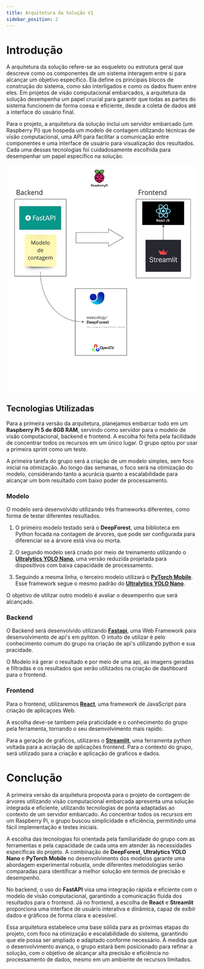 ```yaml
---
title: Arquitetura da Solução V1
sidebar_position: 2
---
```


# Introdução

A arquitetura da solução refere-se ao esqueleto ou estrutura geral que descreve como os componentes de um sistema interagem entre si para alcançar um objetivo específico. Ela define os principais blocos de construção do sistema, como são interligados e como os dados fluem entre eles. Em projetos de visão computacional embarcados, a arquitetura da solução desempenha um papel crucial para garantir que todas as partes do sistema funcionem de forma coesa e eficiente, desde a coleta de dados até a interface do usuário final.

Para o projeto, a arquitetura da solução inclui um servidor embarcado (um Raspberry Pi) que hospeda um modelo de contagem utilizando técnicas de visão computacional, uma API para facilitar a comunicação entre componentes e uma interface de usuário para visualização dos resultados. Cada uma dessas tecnologias foi cuidadosamente escolhida para desempenhar um papel específico na solução.

![Canvas ](../../../assets/sprint-1/arquitetura_do_sistema_V1.jpg)

## Tecnologias Utilizadas

Para a primeira versão da arquitetura, planejamos embarcar tudo em um **Raspberry Pi 5 de 8GB RAM**, servindo como servidor para o modelo de visão computacional, backend e frontend. A escolha foi feita pela facilidade de concentrar todos os recursos em um único lugar. O grupo optou por usar a primeira sprint como um teste.

A primeira tarefa do grupo será a criação de um modelo simples, sem foco inicial na otimização. Ao longo das semanas, o foco será na otimização do modelo, considerando tanto a acurácia quanto a escalabilidade para alcançar um bom resultado com baixo poder de processamento.

### Modelo

O modelo será desenvolvido utilizando três frameworks diferentes, como forma de testar diferentes resultados.

1. O primeiro modelo testado será o **DeepForest**, uma biblioteca em Python focada na contagem de árvores, que pode ser configurada para diferenciar se a árvore está viva ou morta.

2. O segundo modelo será criado por meio de treinamento utilizando o **[Ultralytics YOLO Nano](https://www.ultralytics.com/pt)**, uma versão reduzida projetada para dispositivos com baixa capacidade de processamento.

3. Seguindo a mesma linha, o terceiro modelo utilizará o **[PyTorch Mobile](https://pytorch.org/mobile/home/)**. Esse framework segue o mesmo padrão do **[Ultralytics YOLO Nano](https://www.ultralytics.com/pt)**.

 O objetivo de utilizar outro modelo é avaliar o desempenho que será alcançado.

 ### Backend

 O Backend será desenvolvido utilizando **[Fastapi](https://fastapi.tiangolo.com/)**, uma Web Framework para desenvolvimento de api's em pyhton. O intuito de utilizar é pelo conhecimento comum do grupo na criação de api's utilizando python e sua pracidade. 

 O Modelo irá gerar o resultado e por meio de uma api, as imagens geradas e filtradas e os resultados que serão utilizados na criação de dashboard para o frontend.

 ### Frontend

 Para o frontend, utilizaremos **[React](https://react.dev/)**, uma framework de JavaScript para criação de aplicaçoes Web.

 A escolha deve-se tambem pela praticidade e o conhecimento do grupo pela ferramenta, tornando o seu desenvolvimento mais rapido. 

 Para a geração de graficos, utilizares o **[Streamlit](https://streamlit.io/)**, uma ferramenta python voltada para a acriação de aplicações frontend. Para o contexto do grupo, será utilizado para a criação e aplicação de graficos e dados.

 # Conclução

A primeira versão da arquitetura proposta para o projeto de contagem de árvores utilizando visão computacional embarcada apresenta uma solução integrada e eficiente, utilizando tecnologias de ponta adaptadas ao contexto de um servidor embarcado. Ao concentrar todos os recursos em um Raspberry Pi, o grupo buscou simplicidade e eficiência, permitindo uma fácil implementação e testes iniciais.

A escolha das tecnologias foi orientada pela familiaridade do grupo com as ferramentas e pela capacidade de cada uma em atender às necessidades específicas do projeto. A combinação de **DeepForest**, **Ultralytics YOLO Nano** e **PyTorch Mobile** no desenvolvimento dos modelos garante uma abordagem experimental robusta, onde diferentes metodologias serão comparadas para identificar a melhor solução em termos de precisão e desempenho.

No backend, o uso do **FastAPI** visa uma integração rápida e eficiente com o modelo de visão computacional, garantindo a comunicação fluida dos resultados para o frontend. Já no frontend, a escolha de **React** e **Streamlit** proporciona uma interface de usuário interativa e dinâmica, capaz de exibir dados e gráficos de forma clara e acessível.

Essa arquitetura estabelece uma base sólida para as próximas etapas do projeto, com foco na otimização e escalabilidade do sistema, garantindo que ele possa ser ampliado e adaptado conforme necessário. À medida que o desenvolvimento avança, o grupo estará bem posicionado para refinar a solução, com o objetivo de alcançar alta precisão e eficiência no processamento de dados, mesmo em um ambiente de recursos limitados.